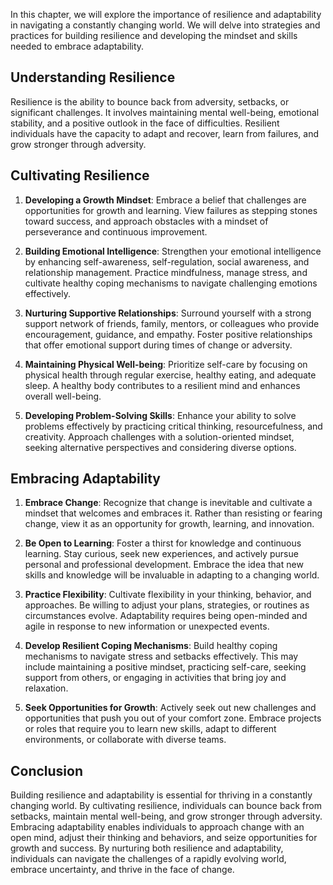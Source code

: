 
In this chapter, we will explore the importance of resilience and adaptability in navigating a constantly changing world. We will delve into strategies and practices for building resilience and developing the mindset and skills needed to embrace adaptability.

**Understanding Resilience**
----------------------------

Resilience is the ability to bounce back from adversity, setbacks, or significant challenges. It involves maintaining mental well-being, emotional stability, and a positive outlook in the face of difficulties. Resilient individuals have the capacity to adapt and recover, learn from failures, and grow stronger through adversity.

**Cultivating Resilience**
--------------------------

1. **Developing a Growth Mindset**: Embrace a belief that challenges are opportunities for growth and learning. View failures as stepping stones toward success, and approach obstacles with a mindset of perseverance and continuous improvement.

2. **Building Emotional Intelligence**: Strengthen your emotional intelligence by enhancing self-awareness, self-regulation, social awareness, and relationship management. Practice mindfulness, manage stress, and cultivate healthy coping mechanisms to navigate challenging emotions effectively.

3. **Nurturing Supportive Relationships**: Surround yourself with a strong support network of friends, family, mentors, or colleagues who provide encouragement, guidance, and empathy. Foster positive relationships that offer emotional support during times of change or adversity.

4. **Maintaining Physical Well-being**: Prioritize self-care by focusing on physical health through regular exercise, healthy eating, and adequate sleep. A healthy body contributes to a resilient mind and enhances overall well-being.

5. **Developing Problem-Solving Skills**: Enhance your ability to solve problems effectively by practicing critical thinking, resourcefulness, and creativity. Approach challenges with a solution-oriented mindset, seeking alternative perspectives and considering diverse options.

**Embracing Adaptability**
--------------------------

1. **Embrace Change**: Recognize that change is inevitable and cultivate a mindset that welcomes and embraces it. Rather than resisting or fearing change, view it as an opportunity for growth, learning, and innovation.

2. **Be Open to Learning**: Foster a thirst for knowledge and continuous learning. Stay curious, seek new experiences, and actively pursue personal and professional development. Embrace the idea that new skills and knowledge will be invaluable in adapting to a changing world.

3. **Practice Flexibility**: Cultivate flexibility in your thinking, behavior, and approaches. Be willing to adjust your plans, strategies, or routines as circumstances evolve. Adaptability requires being open-minded and agile in response to new information or unexpected events.

4. **Develop Resilient Coping Mechanisms**: Build healthy coping mechanisms to navigate stress and setbacks effectively. This may include maintaining a positive mindset, practicing self-care, seeking support from others, or engaging in activities that bring joy and relaxation.

5. **Seek Opportunities for Growth**: Actively seek out new challenges and opportunities that push you out of your comfort zone. Embrace projects or roles that require you to learn new skills, adapt to different environments, or collaborate with diverse teams.

**Conclusion**
--------------

Building resilience and adaptability is essential for thriving in a constantly changing world. By cultivating resilience, individuals can bounce back from setbacks, maintain mental well-being, and grow stronger through adversity. Embracing adaptability enables individuals to approach change with an open mind, adjust their thinking and behaviors, and seize opportunities for growth and success. By nurturing both resilience and adaptability, individuals can navigate the challenges of a rapidly evolving world, embrace uncertainty, and thrive in the face of change.
